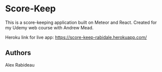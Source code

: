 # Score-Keep

This is a score-keeping application built on Meteor and React. Created for my Udemy web course with Andrew Mead.

Heroku link for live app: https://score-keep-rabidale.herokuapp.com/

## Authors

Alex Rabideau
